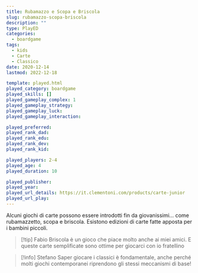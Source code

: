 ```yaml
---
title: Rubamazzo e Scopa e Briscola
slug: rubamazzo-scopa-briscola
description: ""
type: PlayED
categories:
  - boardgame
tags:
  - kids
  - Carte
  - Classico
date: 2020-12-14
lastmod: 2022-12-18

template: played.html
played_category: boardgame
played_skills: []
played_gameplay_complex: 1
played_gameplay_strategy: 
played_gameplay_luck: 
played_gameplay_interaction: 

played_preferred: 
played_rank_dad: 
played_rank_edu: 
played_rank_dev: 
played_rank_kid: 

played_players: 2-4
played_age: 4
played_duration: 10

played_publisher: 
played_year: 
played_url_details: https://it.clementoni.com/products/carte-junior
played_url_play: 
---
```


Alcuni giochi di carte possono essere introdotti fin da giovanissimi... come rubamazzetto, scopa e briscola.
Esistono edizioni di carte fatte apposta per i bambini piccoli.

> [!tip] Fabio
> Briscola è un gioco che piace molto anche ai miei amici. E queste carte semplificate sono ottime per giocarci con io fratellino

> [!info] Stefano
> Saper giocare i classici è fondamentale, anche perché molti giochi contemporanei riprendono gli stessi meccanismi di base!


